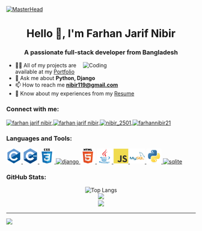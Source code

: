 [![MasterHead](https://camo.githubusercontent.com/59fc60c71a5bfaf918be50fa4029810272f7da7aff16df440d0f971bdbb5f6ce/68747470733a2f2f7777772e6469676974616c736f6c7574696f6e73657276696365732e636f6d2f696d672f73657276696365732f776562253230646576656c6f706d656e742e676966)](https://farhannibir.io)

<h1 align="center">Hello 👋, I'm Farhan Jarif Nibir</h1>
<h3 align="center">A passionate full-stack developer from Bangladesh</h3>

<img align="right" alt="Coding" width="300" src="https://cdn.dribbble.com/users/1162077/screenshots/3848914/programmer.gif">

- 👨‍💻 All of my projects are available at my [Portfolio](https://farhannibir.github.io/)
- 💬 Ask me about **Python, Django**
- 📫 How to reach me **nibir119@gmail.com**
- 📄 Know about my experiences from my [Resume](https://drive.google.com/file/d/1FGz1GogEkf4SfH_wYaUdyDtJrCrI2NHA/view?usp=drivesdk)

<h3 align="left">Connect with me:</h3>
<p align="left">
  <a href="https://www.linkedin.com/in/farhan-jarif-nibir-7a9718253/" target="blank">
    <img align="center" src="https://raw.githubusercontent.com/rahuldkjain/github-profile-readme-generator/master/src/images/icons/Social/linked-in-alt.svg" alt="farhan jarif nibir" height="30" width="40" />
  </a>
  <a href="https://www.facebook.com/farhanjarif.nibir" target="blank">
    <img align="center" src="https://raw.githubusercontent.com/rahuldkjain/github-profile-readme-generator/master/src/images/icons/Social/facebook.svg" alt="farhan jarif nibir" height="30" width="40" />
  </a>
  <a href="https://instagram.com/nibir_2501" target="blank">
    <img align="center" src="https://raw.githubusercontent.com/rahuldkjain/github-profile-readme-generator/master/src/images/icons/Social/instagram.svg" alt="nibir_2501" height="30" width="40" />
  </a>
  <a href="https://x.com/FarhanNibir21?t=8mlpHaNSW-0GLQDbcvSoQg&s=08" target="blank">
    <img align="center" src="https://raw.githubusercontent.com/rahuldkjain/github-profile-readme-generator/master/src/images/icons/Social/twitter.svg" alt="farhannibir21" height="30" width="40" />
  </a>
</p>

<h3 align="left">Languages and Tools:</h3>
<p align="left"> 
  <a href="https://www.cprogramming.com/" target="_blank" rel="noreferrer">
    <img src="https://raw.githubusercontent.com/devicons/devicon/master/icons/c/c-original.svg" alt="c" width="40" height="40"/>
  </a> 
  <a href="https://www.w3schools.com/cpp/" target="_blank" rel="noreferrer">
    <img src="https://raw.githubusercontent.com/devicons/devicon/master/icons/cplusplus/cplusplus-original.svg" alt="cplusplus" width="40" height="40"/>
  </a> 
  <a href="https://www.w3schools.com/css/" target="_blank" rel="noreferrer">
    <img src="https://raw.githubusercontent.com/devicons/devicon/master/icons/css3/css3-original-wordmark.svg" alt="css3" width="40" height="40"/>
  </a> 
  <a href="https://www.djangoproject.com/" target="_blank" rel="noreferrer">
    <img src="https://cdn.worldvectorlogo.com/logos/django.svg" alt="django" width="40" height="40"/>
  </a> 
  <a href="https://www.w3.org/html/" target="_blank" rel="noreferrer">
    <img src="https://raw.githubusercontent.com/devicons/devicon/master/icons/html5/html5-original-wordmark.svg" alt="html5" width="40" height="40"/>
  </a> 
  <a href="https://www.java.com" target="_blank" rel="noreferrer">
    <img src="https://raw.githubusercontent.com/devicons/devicon/master/icons/java/java-original.svg" alt="java" width="40" height="40"/>
  </a> 
  <a href="https://developer.mozilla.org/en-US/docs/Web/JavaScript" target="_blank" rel="noreferrer">
    <img src="https://raw.githubusercontent.com/devicons/devicon/master/icons/javascript/javascript-original.svg" alt="javascript" width="40" height="40"/>
  </a> 
  <a href="https://www.mysql.com/" target="_blank" rel="noreferrer">
    <img src="https://raw.githubusercontent.com/devicons/devicon/master/icons/mysql/mysql-original-wordmark.svg" alt="mysql" width="40" height="40"/>
  </a> 
  <a href="https://www.python.org" target="_blank" rel="noreferrer">
    <img src="https://raw.githubusercontent.com/devicons/devicon/master/icons/python/python-original.svg" alt="python" width="40" height="40"/>
  </a> 
  <a href="https://www.sqlite.org/" target="_blank" rel="noreferrer">
    <img src="https://www.vectorlogo.zone/logos/sqlite/sqlite-icon.svg" alt="sqlite" width="40" height="40"/>
  </a> 
</p>
<h3 aling = "left">GitHub Stats:</h3>
<div align="center">
  
![Top Langs](https://github-readme-stats.vercel.app/api/top-langs/?username=FarhanNibir&theme=dark&hide_border=false&include_all_commits=true&count_private=true&layout=compact)<br>
![](https://github-readme-stats.vercel.app/api?username=farhannibir&theme=dark&hide_border=false&include_all_commits=false&count_private=false)<br>
![](https://github-readme-streak-stats.herokuapp.com/?user=FarhanNibir&theme=dark&hide_border=false)

</div>


---
[![](https://visitcount.itsvg.in/api?id=FarhanNibir&icon=0&color=0)](https://visitcount.itsvg.in)
